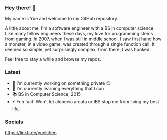 ### Hey there! 👋
My name is Yue and welcome to my GitHub repository. 

A little about me, I'm a software engineer with a BS in computer science. Like many fellow engineers these days, my love for programming stems from gaming. 
In 2007, when I was still in middle school, I saw first hand how a monster, in a video game, was created through a single function call. 
It seemed so simple, yet surprisingly complex; from there, I was hooked!

Feel free to stay a while and browse my repos. 

### Latest
- 🔭 I’m currently working on something private 😉  
- 🌱 I’m currently learning everything that I can
- 📚 BS in Computer Science, 2015
- ⚡ Fun fact: Won't let alopecia areata or IBS stop me from living my best life. 

### Socials
https://linktr.ee/yuelchen
